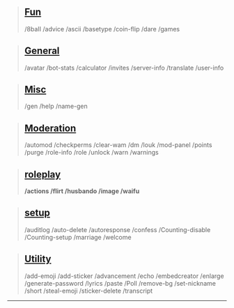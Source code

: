 > [Fun](https://discord.gg/4tHdFJxPhb)
> ----
> /8baII
/advice
/ascii
/basetype
/coin-flip
/dare
/games

> [General](https://discord.gg/4tHdFJxPhb)
> ----
> /avatar
/bot-stats
/calculator
/invites
/server-info
/translate
/user-info

> [Misc](https://discord.gg/4tHdFJxPhb)
> ----
> /gen
/help
/name-gen

> [Moderation](https://discord.gg/4tHdFJxPhb)
> ----
> /automod
/checkperms
/clear-wam
/dm
/louk
/mod-panel
/points
/purge
/role-info
/role
/unlock
/warn
/warnings

> [roleplay](https://discord.gg/4tHdFJxPhb)
> ----
> **/actions /flirt /husbando /image /waifu**

> [setup](https://discord.gg/4tHdFJxPhb)
> ----
> /auditlog
/auto-delete
/autoresponse
/confess
/Counting-disable
/Counting-setup
/marriage
/welcome

> [Utility](https://discord.gg/4tHdFJxPhb)
> ----
> /add-emoji
/add-sticker
/advancement
/echo
/embedcreator
/enlarge
/generate-password
/lyrics
/paste
/Poll
/remove-bg
/set-nickname
/short
/steal-emoji
/sticker-delete
/transcript

----
